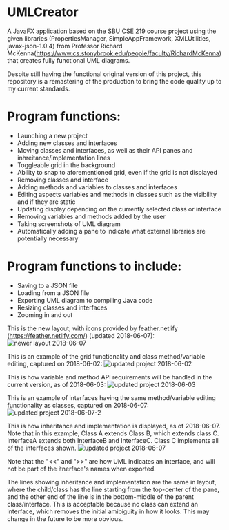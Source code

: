 # UMLCreator
A JavaFX application based on the SBU CSE 219 course project using the given libraries (PropertiesManager, SimpleAppFramework, XMLUtilities, javax-json-1.0.4) from Professor Richard McKenna(https://www.cs.stonybrook.edu/people/faculty/RichardMcKenna) that creates fully functional UML diagrams.

Despite still having the functional original version of this project, this repository is a remastering of the production to bring the code quality up to my current standards. 

# Program functions:
- Launching a new project
- Adding new classes and interfaces
- Moving classes and interfaces, as well as their API panes and inhreitance/implementation lines
- Toggleable grid in the background
- Ability to snap to aforementioned grid, even if the grid is not displayed
- Removing classes and interface
- Adding methods and variables to classes and interfaces
- Editing aspects variables and methods in classes such as the visibility and if they are static
- Updating display depending on the currently selected class or interface
- Removing variables and methods added by the user
- Taking screenshots of UML diagram
- Automatically adding a pane to indicate what external libraries are potentially necessary

# Program functions to include:
- Saving to a JSON file
- Loading from a JSON file
- Exporting UML diagram to compiling Java code
- Resizing classes and interfaces
- Zooming in and out





This is the new layout, with icons provided by feather.netlify (https://feather.netlify.com/) (updated 2018-06-07):
![newer layout 2018-06-07](https://user-images.githubusercontent.com/32882792/41116346-0782ca04-6a58-11e8-82fd-55a84a7cf1e8.PNG)



This is an example of the grid functionality and class method/variable editing, captured on 2018-06-02:
![updated project 2018-06-02](https://user-images.githubusercontent.com/32882792/40878986-435cbf98-6667-11e8-93a4-711beac21414.PNG)

This is how variable and method API requirements will be handled in the current version, as of 2018-06-03:
![updated project 2018-06-03](https://user-images.githubusercontent.com/32882792/40889319-9c0a9b44-6732-11e8-9df6-e0f167dcd293.PNG)

This is an example of interfaces having the same method/variable editing functionality as classes, captured on 2018-06-07:
![updated project 2018-06-07-2](https://user-images.githubusercontent.com/32882792/41116250-be2edb36-6a57-11e8-87e8-2c904ddef9ca.PNG)

This is how inheritance and implementation is displayed, as of 2018-06-07. Note that in this example, Class A extends Class B, which extends class C. InterfaceA extends both InterfaceB and InterfaceC. Class C implements all of the interfaces shown. 
![updated project 2018-06-07](https://user-images.githubusercontent.com/32882792/41116104-5faae348-6a57-11e8-8e8c-a19d58bad1b6.PNG)

Note that the "<<" and ">>" are how UML indicates an interface, and will not be part of the itnerface's names when exported.

The lines showing inheritance and implementation are the same in layout, where the child/class has the line starting from the top-center of the pane, and the other end of the line is in the bottom-middle of the parent class/interface. This is acceptable because no class can extend an interface, which removes the initial amibiguity in how it looks. This may change in the future to be more obvious.

